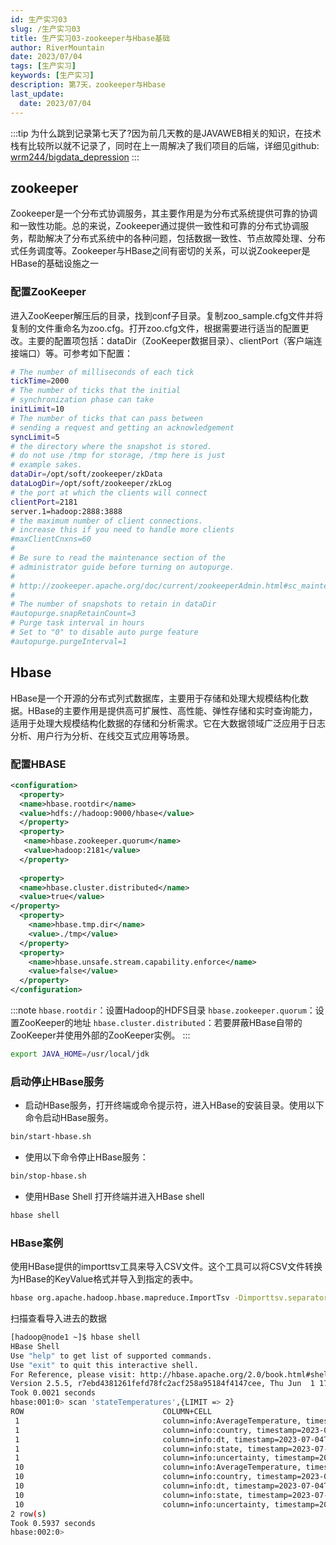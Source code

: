 ```yaml
---
id: 生产实习03
slug: /生产实习03
title: 生产实习03-zookeeper与Hbase基础
author: RiverMountain  
date: 2023/07/04
tags: [生产实习]  
keywords: [生产实习]
description: 第7天，zookeeper与Hbase
last_update:
  date: 2023/07/04
---
```


:::tip
为什么跳到记录第七天了?因为前几天教的是JAVAWEB相关的知识，在技术栈有比较所以就不记录了，同时在上一周解决了我们项目的后端，详细见github: [wrm244/bigdata_depression](https://github.com/wrm244/bigdata_depression.git)
:::

## zookeeper
Zookeeper是一个分布式协调服务，其主要作用是为分布式系统提供可靠的协调和一致性功能。总的来说，Zookeeper通过提供一致性和可靠的分布式协调服务，帮助解决了分布式系统中的各种问题，包括数据一致性、节点故障处理、分布式任务调度等。Zookeeper与HBase之间有密切的关系，可以说Zookeeper是HBase的基础设施之一

### 配置ZooKeeper
进入ZooKeeper解压后的目录，找到conf子目录。复制zoo_sample.cfg文件并将复制的文件重命名为zoo.cfg。打开zoo.cfg文件，根据需要进行适当的配置更改。主要的配置项包括：dataDir（ZooKeeper数据目录）、clientPort（客户端连接端口）等。可参考如下配置：

```bash
# The number of milliseconds of each tick
tickTime=2000
# The number of ticks that the initial 
# synchronization phase can take
initLimit=10
# The number of ticks that can pass between 
# sending a request and getting an acknowledgement
syncLimit=5
# the directory where the snapshot is stored.
# do not use /tmp for storage, /tmp here is just 
# example sakes.
dataDir=/opt/soft/zookeeper/zkData
dataLogDir=/opt/soft/zookeeper/zkLog
# the port at which the clients will connect
clientPort=2181
server.1=hadoop:2888:3888
# the maximum number of client connections.
# increase this if you need to handle more clients
#maxClientCnxns=60
#
# Be sure to read the maintenance section of the 
# administrator guide before turning on autopurge.
#
# http://zookeeper.apache.org/doc/current/zookeeperAdmin.html#sc_maintenance
#
# The number of snapshots to retain in dataDir
#autopurge.snapRetainCount=3
# Purge task interval in hours
# Set to "0" to disable auto purge feature
#autopurge.purgeInterval=1
```

## Hbase

HBase是一个开源的分布式列式数据库，主要用于存储和处理大规模结构化数据。HBase的主要作用是提供高可扩展性、高性能、弹性存储和实时查询能力，适用于处理大规模结构化数据的存储和分析需求。它在大数据领域广泛应用于日志分析、用户行为分析、在线交互式应用等场景。

### 配置HBASE

```xml title="hbase-site.xml"
<configuration>
  <property>
  <name>hbase.rootdir</name>
  <value>hdfs://hadoop:9000/hbase</value>
  </property>
  <property>
   <name>hbase.zookeeper.quorum</name>
   <value>hadoop:2181</value>
  </property>
  
  <property>
  <name>hbase.cluster.distributed</name>
  <value>true</value>
</property>
  <property>
    <name>hbase.tmp.dir</name>
    <value>./tmp</value>
  </property>
  <property>
    <name>hbase.unsafe.stream.capability.enforce</name>
    <value>false</value>
  </property>
</configuration>

```
:::note
``hbase.rootdir``：设置Hadoop的HDFS目录
``hbase.zookeeper.quorum``：设置ZooKeeper的地址
``hbase.cluster.distributed``：若要屏蔽HBase自带的ZooKeeper并使用外部的ZooKeeper实例。
:::

```sh title="conf/hbase-env.sh"
export JAVA_HOME=/usr/local/jdk
```
### 启动停止HBase服务

- 启动HBase服务，打开终端或命令提示符，进入HBase的安装目录。使用以下命令启动HBase服务。
```bash
bin/start-hbase.sh
```
- 使用以下命令停止HBase服务：
```bash
bin/stop-hbase.sh
```
- 使用HBase Shell
打开终端并进入HBase shell
```bash
hbase shell
```
### HBase案例

使用HBase提供的importtsv工具来导入CSV文件。这个工具可以将CSV文件转换为HBase的KeyValue格式并导入到指定的表中。

```bash
hbase org.apache.hadoop.hbase.mapreduce.ImportTsv -Dimporttsv.separator="," -Dimporttsv.columns=HBASE_ROW_KEY,info:dt,info:AverageTemperature,info:uncertainty,info:state,info:country stateTemperatures hdfs://node1:8020/weather/stateTemperatures.csv
```

扫描查看导入进去的数据

```bash
[hadoop@node1 ~]$ hbase shell
HBase Shell
Use "help" to get list of supported commands.
Use "exit" to quit this interactive shell.
For Reference, please visit: http://hbase.apache.org/2.0/book.html#shell
Version 2.5.5, r7ebd4381261fefd78fc2acf258a95184f4147cee, Thu Jun  1 17:42:49 PDT 2023
Took 0.0021 seconds                                                                                                              
hbase:001:0> scan 'stateTemperatures',{LIMIT => 2}
ROW                               COLUMN+CELL                                                                                    
 1                                column=info:AverageTemperature, timestamp=2023-07-04T15:42:30.348, value=25.544                
 1                                column=info:country, timestamp=2023-07-04T15:42:30.348, value=Brazil                           
 1                                column=info:dt, timestamp=2023-07-04T15:42:30.348, value=1855-05-01                            
 1                                column=info:state, timestamp=2023-07-04T15:42:30.348, value=Acre                               
 1                                column=info:uncertainty, timestamp=2023-07-04T15:42:30.348, value=1.171                        
 10                               column=info:AverageTemperature, timestamp=2023-07-04T15:42:30.348, value=24.658                
 10                               column=info:country, timestamp=2023-07-04T15:42:30.348, value=Brazil                           
 10                               column=info:dt, timestamp=2023-07-04T15:42:30.348, value=1856-02-01                            
 10                               column=info:state, timestamp=2023-07-04T15:42:30.348, value=Acre                               
 10                               column=info:uncertainty, timestamp=2023-07-04T15:42:30.348, value=1.147                        
2 row(s)
Took 0.5937 seconds                                                                                                              
hbase:002:0> 
```